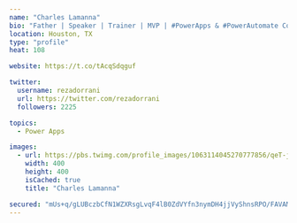 ```yaml
---
name: "Charles Lamanna"
bio: "Father | Speaker | Trainer | MVP | #PowerApps & #PowerAutomate Community Super User | YouTuber Right-pointing triangle http://youtube.com/c/rezadorrani | Learn - Share - Clockwise rightwards and leftwards open circle arrows"
location: Houston, TX
type: "profile"
heat: 108

website: https://t.co/tAcqSdqguf

twitter:
  username: rezadorrani
  url: https://twitter.com/rezadorrani
  followers: 2225

topics:
  - Power Apps

images:
  - url: https://pbs.twimg.com/profile_images/1063114045270777856/qeT-jpWr_400x400.jpg
    width: 400
    height: 400
    isCached: true
    title: "Charles Lamanna"

secured: "mUs+q/gLUBczbCfN1WZXRsgLvqF4lB0ZdVYfn3nymDH4jjVyShnsRPO/FAVAMfmZu6U6rDjX8D/P2s/9z5+MCkb4UpO/U3nW54yOIdfbeZkPuWg2UAsBaXvfdPLSJ7c+ALSfFgwBdNTz3I2+ZMnpC5aZS2cgUvWljKEA92C/nwDylEACUcrNcY0DOOEme2YxcOCGpQ4ppCjvZPpM83TUuQWPh7o0YNaNPc8Co3ZbjRf1TlE3Tg5S6h8I/IaMzSsGo72qWm1kaJqCvCPMDwVpM3PFEJnCUFklLbf50hIZKg0qkQem5iQpgBxcU7sUj7mPaoUOzNllQbZ0sEUu/TqQQ/zlQXi5/vMrIAkMEmF1h0Eyc4s7PY0lEuxNYc2zAVuqxsL8S8tN5hg+H08ArHD6uw==;oBo455GVlux8tR+0oxmB6Q=="
---
```


